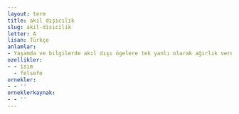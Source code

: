 ```yaml
---
layout: term
title: akıl dışıcılık
slug: akil-disicilik
letter: A
lisan: Türkçe
anlamlar:
- Yaşamda ve bilgilerde akıl dışı ögelere tek yanlı olarak ağırlık veren, sezgi, sevgi, duygu ve içgüdüleri bilginin kaynağı sayan görüş; us dışıcılık, irrasyonalizm
ozellikler:
- - isim
  - felsefe
ornekler:
- - ''
orneklerkaynak:
- - ''
---
```

